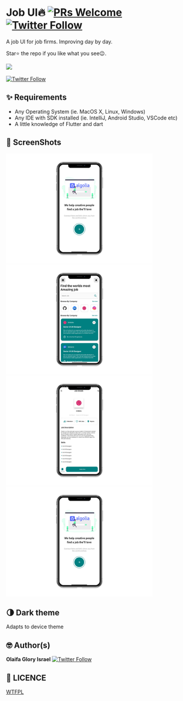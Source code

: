 # Job UI🔥 [![PRs Welcome](https://img.shields.io/badge/PRs-welcome-brightgreen.svg?style=flat-square)](http://makeapullrequest.com) [![Twitter Follow](https://img.shields.io/twitter/follow/kheeng_splash?style=social)](https://twitter.com/kheeng_splash)

A job UI for job firms.
Improving day by day.

Star⭐ the repo if you like what you see😉.

<a href="ss/app.apk"><img src="https://playerzon.com/asset/download.png" width="200"></img></a>

[![Twitter Follow](https://img.shields.io/twitter/follow/kheeng_splash?style=social)](https://twitter.com/kheeng_splash)

## ✨ Requirements

- Any Operating System (ie. MacOS X, Linux, Windows)
- Any IDE with SDK installed (ie. IntelliJ, Android Studio, VSCode etc)
- A little knowledge of Flutter and dart

## 📸 ScreenShots


 <img src="ss/first.png" width="400">  <img src="ss/second.png" width="400"> 
 <img src="ss/third.png" width="400">  <img src="ss/first.png" width="400">


## 🌗 Dark theme

Adapts to device theme

## 🤓 Author(s)

**Olaifa Glory Israel** [![Twitter Follow](https://img.shields.io/twitter/follow/kheeng_splash?style=social)](https://twitter.com/kheeng_splash)

## 🔖 LICENCE

[WTFPL](http://www.wtfpl.net/about/)